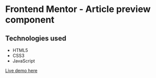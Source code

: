 # Frontend Mentor - Article preview component
## Technologies used
- HTML5
- CSS3
- JavaScript

[Live demo here](https://cranky-archimedes-cef3e5.netlify.app)
